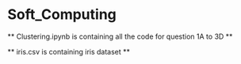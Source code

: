 # Soft_Computing


** Clustering.ipynb is containing all the code for question 1A to 3D ** 


** iris.csv is containing iris dataset **



